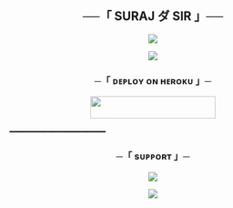 <h2 align="center">
    ──「 SURAJ ダ SIR 」──
</h2>

<p align="center">
  <img src="https://telegra.ph/file/58335347fa22459ae6781.jpg">
</p>
<p align="center">
  <img src="https://telegra.ph/file/58335347fa22459ae6781.jpg">
</p>

<h3 align="center">
    ─「 ᴅᴇᴩʟᴏʏ ᴏɴ ʜᴇʀᴏᴋᴜ 」─
</h3>

<p align="center"><a href="https://dashboard.heroku.com/new?template=https://github.com/SURAJMUSIC/SAINIMUSIC"> <img src="https://img.shields.io/badge/Deploy%20On%20Heroku-pink?style=for-the-badge&logo=heroku" width="220" height="38.45"/></a></p>


━━━━━━━━━━━━━━━━━━━━

<h3 align="center">
    ─「 sᴜᴩᴩᴏʀᴛ 」─
</h3>

<p align="center">
<a href="https://telegram.me/quizbys"><img src="https://img.shields.io/badge/-Support%20Group-blue.svg?style=for-the-badge&logo=Telegram"></a>
</p>

<p align="center">
<a href="https://t.me/+UXm1qdgiN243NWNl"><img src="https://img.shields.io/badge/-Support%20Channel-blue.svg?style=for-the-badge&logo=Telegram"></a>
</p>
